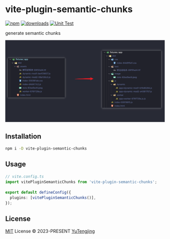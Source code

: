 # vite-plugin-semantic-chunks

[![npm](https://img.shields.io/npm/v/vite-plugin-semantic-chunks.svg)](https://npmjs.com/package/vite-plugin-semantic-chunks) [![downloads](https://img.shields.io/npm/dw/vite-plugin-semantic-chunks)](https://npmjs.com/package/vite-plugin-semantic-chunks) [![Unit Test](https://github.com/tjx666/vite-plugin-semantic-chunks/actions/workflows/unit-test.yml/badge.svg)](https://github.com/tjx666/vite-plugin-semantic-chunks/actions/workflows/unit-test.yml)

generate semantic chunks

![effect](docs/effect.png)

## Installation

```bash
npm i -D vite-plugin-semantic-chunks
```

## Usage

```ts
// vite.config.ts
import vitePluginSemanticChunks from 'vite-plugin-semantic-chunks';

export default defineConfig({
  plugins: [vitePluginSemanticChunks()],
});
```

## License

[MIT](./LICENSE) License © 2023-PRESENT [YuTengjing](https://github.com/tjx666)
